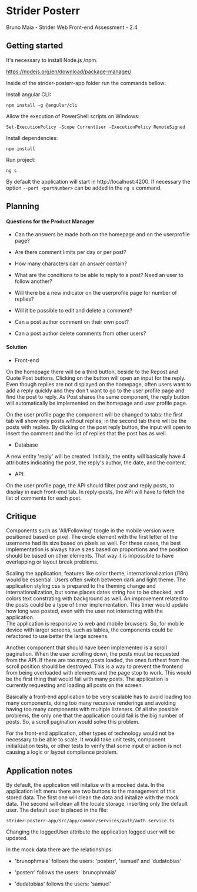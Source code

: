 
# Strider Posterr

Bruno Maia - Strider Web Front-end Assessment - 2.4

## Getting started

It's necessary to install Node.js /npm.

https://nodejs.org/en/download/package-manager/

Inside of the strider-posterr-app folder run the commands bellow:

Install angular CLI:

```npm install -g @angular/cli```

Allow the execution of PowerShell scripts on Windows:

```Set-ExecutionPolicy -Scope CurrentUser -ExecutionPolicy RemoteSigned```

Install dependencies:

```npm install```

Run project:

```ng s```

By default the application will start in http://localhost:4200. If necessary the option ```--port <portNumber>``` can be added in the ```ng s``` command.

## Planning

#### Questions  for the Product Manager

- Can the answers be made both on the homepage and on the userprofile page?

- Are there comment limits per day or per post?

- How many characters can an answer contain?

- What are the conditions to be able to reply to a post? Need an user to follow another?

- Will there be a new indicator on the userprofile page for number of replies?

- Will it be possible to edit and delete a comment?

- Can a post author comment on their own post?

- Can a post author delete comments from other users?

#### Solution

- Front-end

On the homepage there will be a third button, beside to the Repost and Quote Post buttons. Clicking on the button will open an input for the reply. Even though replies are not displayed on the homepage, often users want to add a reply quickly and they don't want to go to the user profile page and find the post to reply. As Post shares the same component, the reply button will automatically be implemented on the homepage and user profile page.

On the user profile page the component will be changed to tabs: the first tab will show only posts without replies; in the second tab there will be the posts with replies. By clicking on the post reply button, the input will open to insert the comment and the list of replies that the post has as well.

- Database

A new entity 'reply' will be created. Initially, the entity will basically have 4 attributes indicating the post, the reply's author, the date, and the content.

- API:

On the user profile page, the API should filter post and reply posts, to display in each front-end tab. In reply-posts, the API will have to fetch the list of comments for each post.

## Critique

Components such as 'All/Following' toogle in the mobile version were positioned based on pixel. The circle element with the first letter of the username had its size based on pixels as well. For these cases, the best implementation is always have sizes based on proportions and the position should be based on other elements. That way it is impossible to have overlapping or layout break problems.

Scaling the application, features like color theme, internationalization (i18n) would be essential. Users often switch between dark and light theme. The application styling css is prepared to the theming change and internationalization, but some places dates string has to be checked, and colors text constrating with background as well.
An improvement related to the posts could be a type of timer implementation. This timer would update how long was posted, even with the user not interacting with the application.  
The application is responsive to web and mobile browsers. So, for mobile device with larger screens, such as tables, the components could be refactored to use better the large screens.

Another component that should have been implemented is a scroll pagination. When the user scrolling down, the posts must be requested from the API. If there are too many posts loaded, the ones furthest from the scroll position should be destroyed. This is a way to prevent the frontend from being overloaded with elements and the page stop to work. This would be the first thing that would fail with many posts. The application is currently requesting and loading all posts on the screen.

Basically a front-end application to be very scalable has to avoid loading too many components, doing too many recursive renderings and avoiding having too many components with multiple listeners. Of all the possible problems, the only one that the application could fail is the big number of posts. So, a scroll pagination would solve this problem.

For the front-end application, other types of technology would not be necessary to be able to scale. It would take unit tests, component initialization tests, or other tests to verify that some input or action is not causing a logic or layout compliance problem.

## Application notes

By default, the application will initalize with a mocked data. In the application left menu there are two buttons to the management of this stored data.
The first one will clean the data and initalize with the mock data. The second will clean all the locale storage, inserting only the default user. The default user is placed in the file:

```strider-posterr-app/src/app/common/services/auth/auth.service.ts```

Changing the loggedUser attribute the application logged user will be updated.

In the mock data there are the relationships:

- 'brunophmaia' follows the users: 'posterr', 'samuel' and 'dudatobias'

- 'posterr' follows the users: 'brunophmaia'

- 'dudatobias' follows the users: 'samuel'